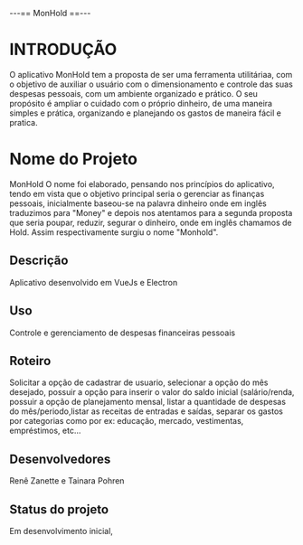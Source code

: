 ---== MonHold ==---

# INTRODUÇÃO
O aplicativo MonHold tem a proposta de ser uma ferramenta utilitáriaa, com o objetivo de auxiliar o usuário com o dimensionamento e controle das suas despesas pessoais, com um ambiente organizado e prático. O seu propósito é ampliar o cuidado com o próprio dinheiro, de uma maneira simples e prática, organizando e planejando os gastos de maneira fácil e pratica. 
 
# Nome do Projeto
MonHold 
O nome foi elaborado, pensando nos princípios do aplicativo, tendo em vista que o objetivo principal seria o gerenciar as finanças pessoais, inicialmente baseou-se na palavra dinheiro onde em inglês traduzimos para "Money" e depois nos atentamos para a segunda proposta que seria poupar, reduzir, segurar o dinheiro, onde em inglês chamamos de Hold. 
Assim respectivamente surgiu o nome "Monhold". 

## Descrição
Aplicativo desenvolvido em VueJs e Electron

## Uso
Controle e gerenciamento de despesas financeiras pessoais

## Roteiro
Solicitar a opção de cadastrar de usuario, selecionar a opção do mês desejado, possuir a opção para inserir o valor do saldo inicial (salário/renda, possuir a opção de planejamento mensal, listar a quantidade de despesas do mês/periodo,listar as receitas de entradas e saídas, separar os gastos por categorias como por ex: educação, mercado, vestimentas, empréstimos, etc...

## Desenvolvedores
Renê Zanette e Tainara Pohren 

## Status do projeto
Em desenvolvimento inicial, 
